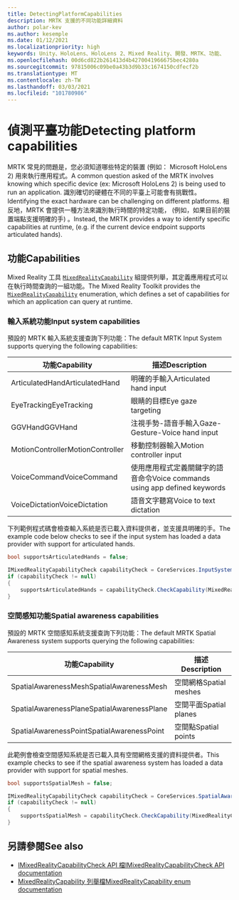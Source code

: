 ```yaml
---
title: DetectingPlatformCapabilities
description: MRTK 支援的不同功能詳細資料
author: polar-kev
ms.author: kesemple
ms.date: 01/12/2021
ms.localizationpriority: high
keywords: Unity、HoloLens、HoloLens 2、Mixed Reality、開發、MRTK、功能、
ms.openlocfilehash: 00d6cd822b261413d4b4270041966675bec4280a
ms.sourcegitcommit: 97815006c09be0a43b3d9b33c1674150cdfecf2b
ms.translationtype: MT
ms.contentlocale: zh-TW
ms.lasthandoff: 03/03/2021
ms.locfileid: "101780986"
---
```

# <a name="detecting-platform-capabilities"></a><span data-ttu-id="5a986-104">偵測平臺功能</span><span class="sxs-lookup"><span data-stu-id="5a986-104">Detecting platform capabilities</span></span>

<span data-ttu-id="5a986-105">MRTK 常見的問題是，您必須知道哪些特定的裝置 (例如： Microsoft HoloLens 2) 用來執行應用程式。</span><span class="sxs-lookup"><span data-stu-id="5a986-105">A common question asked of the MRTK involves knowing which specific device (ex: Microsoft HoloLens 2) is being used to run an application.</span></span> <span data-ttu-id="5a986-106">識別確切的硬體在不同的平臺上可能會有挑戰性。</span><span class="sxs-lookup"><span data-stu-id="5a986-106">Identifying the exact hardware can be challenging on different platforms.</span></span> <span data-ttu-id="5a986-107">相反地，MRTK 會提供一種方法來識別執行時間的特定功能， (例如，如果目前的裝置端點支援明確的手) 。</span><span class="sxs-lookup"><span data-stu-id="5a986-107">Instead, the MRTK provides a way to identify specific capabilities at runtime, (e.g. if the current device endpoint supports articulated hands).</span></span>

## <a name="capabilities"></a><span data-ttu-id="5a986-108">功能</span><span class="sxs-lookup"><span data-stu-id="5a986-108">Capabilities</span></span>

<span data-ttu-id="5a986-109">Mixed Reality 工具 [`MixedRealityCapability`](xref:Microsoft.MixedReality.Toolkit.MixedRealityCapability) 組提供列舉，其定義應用程式可以在執行時間查詢的一組功能。</span><span class="sxs-lookup"><span data-stu-id="5a986-109">The Mixed Reality Toolkit provides the [`MixedRealityCapability`](xref:Microsoft.MixedReality.Toolkit.MixedRealityCapability) enumeration, which defines a set of capabilities for which an application can query at runtime.</span></span>

### <a name="input-system-capabilities"></a><span data-ttu-id="5a986-110">輸入系統功能</span><span class="sxs-lookup"><span data-stu-id="5a986-110">Input system capabilities</span></span>

<span data-ttu-id="5a986-111">預設的 MRTK 輸入系統支援查詢下列功能：</span><span class="sxs-lookup"><span data-stu-id="5a986-111">The default MRTK Input System supports querying the following capabilities:</span></span>

| <span data-ttu-id="5a986-112">功能</span><span class="sxs-lookup"><span data-stu-id="5a986-112">Capability</span></span> | <span data-ttu-id="5a986-113">描述</span><span class="sxs-lookup"><span data-stu-id="5a986-113">Description</span></span> |
|---|---|
| <span data-ttu-id="5a986-114">ArticulatedHand</span><span class="sxs-lookup"><span data-stu-id="5a986-114">ArticulatedHand</span></span> | <span data-ttu-id="5a986-115">明確的手輸入</span><span class="sxs-lookup"><span data-stu-id="5a986-115">Articulated hand input</span></span> |
| <span data-ttu-id="5a986-116">EyeTracking</span><span class="sxs-lookup"><span data-stu-id="5a986-116">EyeTracking</span></span> | <span data-ttu-id="5a986-117">眼睛的目標</span><span class="sxs-lookup"><span data-stu-id="5a986-117">Eye gaze targeting</span></span> |
| <span data-ttu-id="5a986-118">GGVHand</span><span class="sxs-lookup"><span data-stu-id="5a986-118">GGVHand</span></span> | <span data-ttu-id="5a986-119">注視手勢-語音手輸入</span><span class="sxs-lookup"><span data-stu-id="5a986-119">Gaze-Gesture-Voice hand input</span></span> |
| <span data-ttu-id="5a986-120">MotionController</span><span class="sxs-lookup"><span data-stu-id="5a986-120">MotionController</span></span> | <span data-ttu-id="5a986-121">移動控制器輸入</span><span class="sxs-lookup"><span data-stu-id="5a986-121">Motion controller input</span></span> |
| <span data-ttu-id="5a986-122">VoiceCommand</span><span class="sxs-lookup"><span data-stu-id="5a986-122">VoiceCommand</span></span> | <span data-ttu-id="5a986-123">使用應用程式定義關鍵字的語音命令</span><span class="sxs-lookup"><span data-stu-id="5a986-123">Voice commands using app defined keywords</span></span> |
| <span data-ttu-id="5a986-124">VoiceDictation</span><span class="sxs-lookup"><span data-stu-id="5a986-124">VoiceDictation</span></span> | <span data-ttu-id="5a986-125">語音文字聽寫</span><span class="sxs-lookup"><span data-stu-id="5a986-125">Voice to text dictation</span></span> |

<span data-ttu-id="5a986-126">下列範例程式碼會檢查輸入系統是否已載入資料提供者，並支援具明確的手。</span><span class="sxs-lookup"><span data-stu-id="5a986-126">The example code below checks to see if the input system has loaded a data provider with support for articulated hands.</span></span>

```c#
bool supportsArticulatedHands = false;

IMixedRealityCapabilityCheck capabilityCheck = CoreServices.InputSystem as IMixedRealityCapabilityCheck;
if (capabilityCheck != null)
{
    supportsArticulatedHands = capabilityCheck.CheckCapability(MixedRealityCapability.ArticulatedHand);
}
```

### <a name="spatial-awareness-capabilities"></a><span data-ttu-id="5a986-127">空間感知功能</span><span class="sxs-lookup"><span data-stu-id="5a986-127">Spatial awareness capabilities</span></span>

<span data-ttu-id="5a986-128">預設的 MRTK 空間感知系統支援查詢下列功能：</span><span class="sxs-lookup"><span data-stu-id="5a986-128">The default MRTK Spatial Awareness system supports querying the following capabilities:</span></span>

| <span data-ttu-id="5a986-129">功能</span><span class="sxs-lookup"><span data-stu-id="5a986-129">Capability</span></span> | <span data-ttu-id="5a986-130">描述</span><span class="sxs-lookup"><span data-stu-id="5a986-130">Description</span></span> |
|---|---|
| <span data-ttu-id="5a986-131">SpatialAwarenessMesh</span><span class="sxs-lookup"><span data-stu-id="5a986-131">SpatialAwarenessMesh</span></span> | <span data-ttu-id="5a986-132">空間網格</span><span class="sxs-lookup"><span data-stu-id="5a986-132">Spatial meshes</span></span> |
| <span data-ttu-id="5a986-133">SpatialAwarenessPlane</span><span class="sxs-lookup"><span data-stu-id="5a986-133">SpatialAwarenessPlane</span></span> | <span data-ttu-id="5a986-134">空間平面</span><span class="sxs-lookup"><span data-stu-id="5a986-134">Spatial planes</span></span> |
| <span data-ttu-id="5a986-135">SpatialAwarenessPoint</span><span class="sxs-lookup"><span data-stu-id="5a986-135">SpatialAwarenessPoint</span></span> | <span data-ttu-id="5a986-136">空間點</span><span class="sxs-lookup"><span data-stu-id="5a986-136">Spatial points</span></span> |

<span data-ttu-id="5a986-137">此範例會檢查空間感知系統是否已載入具有空間網格支援的資料提供者。</span><span class="sxs-lookup"><span data-stu-id="5a986-137">This example checks to see if the spatial awareness system has loaded a data provider with support for spatial meshes.</span></span>

```c#
bool supportsSpatialMesh = false;

IMixedRealityCapabilityCheck capabilityCheck = CoreServices.SpatialAwarenessSystem as IMixedRealityCapabilityCheck;
if (capabilityCheck != null)
{
    supportsSpatialMesh = capabilityCheck.CheckCapability(MixedRealityCapability.SpatialAwarenessMesh);
}
```

## <a name="see-also"></a><span data-ttu-id="5a986-138">另請參閱</span><span class="sxs-lookup"><span data-stu-id="5a986-138">See also</span></span>

- [<span data-ttu-id="5a986-139">IMixedRealityCapabilityCheck API 檔</span><span class="sxs-lookup"><span data-stu-id="5a986-139">IMixedRealityCapabilityCheck API documentation</span></span>](xref:Microsoft.MixedReality.Toolkit.IMixedRealityCapabilityCheck)
- [<span data-ttu-id="5a986-140">MixedRealityCapability 列舉檔</span><span class="sxs-lookup"><span data-stu-id="5a986-140">MixedRealityCapability enum documentation</span></span>](xref:Microsoft.MixedReality.Toolkit.MixedRealityCapability)
